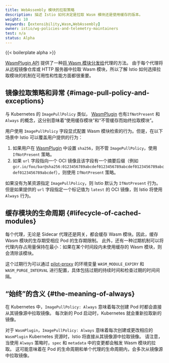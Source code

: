 ```yaml
---
title: WebAssembly 模块的拉取策略
description: 描述 Istio 如何决定是拉取 Wasm 模块还是使用缓存的版本。
weight: 10
keywords: [extensibility,Wasm,WebAssembly]
owner: istio/wg-policies-and-telemetry-maintainers
test: n/a
status: Alpha
---
```


{{< boilerplate alpha >}}

[WasmPlugin API](/zh/docs/reference/config/proxy_extensions/wasm-plugin)
提供了一种[将 Wasm 模块分发给](/zh/docs/tasks/extensibility/wasm-module-distribution)代理的方法。
由于每个代理将从远程镜像仓库或 HTTP 服务器中拉取 Wasm 模块，所以了解 Istio 如何选择拉取模块的机制在可用性和性能方面都很重要。

## 镜像拉取策略和异常 {#image-pull-policy-and-exceptions}

与 Kubernetes 的 `ImagePullPolicy` 类似，
[WasmPlugin](/zh/docs/reference/config/proxy_extensions/wasm-plugin/#WasmPlugin)
也有`IfNotPresent` 和 `Always` 的概念，这分别意味着“使用缓存模块”和“不管缓存而始终拉取模块”。

用户使用 `ImagePullPolicy` 字段显式配置 Wasm 模块检索的行为。但是，在以下场景中 Istio 可以覆盖用户提供的行为：

1. 如果用户在 [WasmPlugin](/zh/docs/reference/config/proxy_extensions/wasm-plugin/#WasmPlugin) 中设置 `sha256`，则不管 `ImagePullPolicy`，使用 `IfNotPresent` 策略。
1. 如果 `url` 字段指向一个 OCI 镜像且该字段有一个摘要后缀（例如 `gcr.io/foo/bar@sha256:0123456789abcdef0123456789abcdef0123456789abcdef0123456789abcdef`），则使用 `IfNotPresent` 策略。

如果没有为某资源指定 `ImagePullPolicy`，则 Istio  默认为 `IfNotPresent` 行为。
但是如果提供的 `url` 字段指定一个标记值为 `latest` 的 OCI 镜像，则 Istio 将使用 `Always` 行为。

## 缓存模块的生命周期 {#lifecycle-of-cached-modules}

每个代理，无论是 Sidecar 代理还是网关，都会缓存 Wasm 模块。因此，缓存 Wasm 模块的生存期受相应 Pod 的生存期限制。
此外，还有一种过期机制可以将代理内存占用量保持在最小：如果在某个时间段内未使用缓存的 Wasm 模块，则会清除该模块。

这个过期行为可以通过 [pilot-proxy](/zh/docs/reference/commands/pilot-agent/#envvars)
的环境变量 `WASM_MODULE_EXPIRY` 和 `WASM_PURGE_INTERVAL` 进行配置，具体包括过期的持续时间和检查过期的时间间隔。

## “始终”的含义 {#the-meaning-of-always}

在 Kubernetes 中，`ImagePullPolicy: Always` 意味着每次创建 Pod 时都会直接从其镜像源中拉取镜像。
每次新的 Pod 启动时，Kubernetes 就会重新拉取新的镜像。

对于 `WasmPlugin`，`ImagePullPolicy: Always` 意味着每次创建或更改相应的 `WasmPlugin` Kubernetes 资源时，Istio 将直接从其镜像源中拉取镜像。
请注意，当使用 `Always` 策略时，`spec` 和 `metadata` 中的变更都会触发 Wasm 模块的拉取。
这可能意味着在 Pod 的生命周期和单个代理的生命周期内，会多次从镜像源中拉取镜像。
